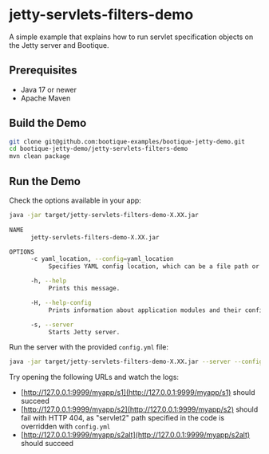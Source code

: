 # jetty-servlets-filters-demo

A simple example that explains how to run servlet specification objects on the Jetty server and Bootique.

## Prerequisites

* Java 17 or newer
* Apache Maven

## Build the Demo

```bash
git clone git@github.com:bootique-examples/bootique-jetty-demo.git
cd bootique-jetty-demo/jetty-servlets-filters-demo
mvn clean package
```

## Run the Demo

Check the options available in your app:

```bash
java -jar target/jetty-servlets-filters-demo-X.XX.jar
    
NAME
      jetty-servlets-filters-demo-X.XX.jar

OPTIONS
      -c yaml_location, --config=yaml_location
           Specifies YAML config location, which can be a file path or a URL.

      -h, --help
           Prints this message.

      -H, --help-config
           Prints information about application modules and their configuration options.

      -s, --server
           Starts Jetty server.
```

Run the server with the provided `config.yml` file:

```bash    
java -jar target/jetty-servlets-filters-demo-X.XX.jar --server --config=config.yml
```

Try opening the following URLs and watch the logs:

* [http://127.0.0.1:9999/myapp/s1](http://127.0.0.1:9999/myapp/s1) should succeed
* [http://127.0.0.1:9999/myapp/s2](http://127.0.0.1:9999/myapp/s2) should fail with HTTP 404, as "servlet2" path specified in the code is overridden with `config.yml`
* [http://127.0.0.1:9999/myapp/s2alt](http://127.0.0.1:9999/myapp/s2alt) should succeed




    
